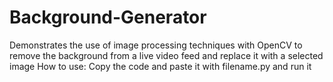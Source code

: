# Background-Generator
Demonstrates the use of image processing techniques with OpenCV to remove the background from a live video feed and replace it with a selected image
How to use:
Copy the code and paste it with filename.py and run it
